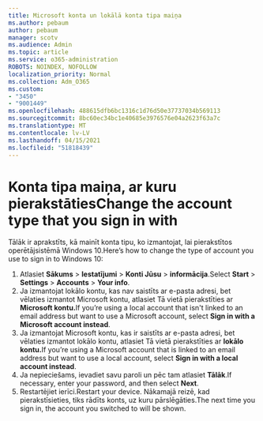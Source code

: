 ```yaml
---
title: Microsoft konta un lokālā konta tipa maiņa
ms.author: pebaum
author: pebaum
manager: scotv
ms.audience: Admin
ms.topic: article
ms.service: o365-administration
ROBOTS: NOINDEX, NOFOLLOW
localization_priority: Normal
ms.collection: Adm_O365
ms.custom:
- "3450"
- "9001449"
ms.openlocfilehash: 488615dfb6bc1316c1d76d50e37737034b569113
ms.sourcegitcommit: 8bc60ec34bc1e40685e3976576e04a2623f63a7c
ms.translationtype: MT
ms.contentlocale: lv-LV
ms.lasthandoff: 04/15/2021
ms.locfileid: "51818439"
---
```

# <a name="change-the-account-type-that-you-sign-in-with"></a><span data-ttu-id="4e5fa-102">Konta tipa maiņa, ar kuru pierakstāties</span><span class="sxs-lookup"><span data-stu-id="4e5fa-102">Change the account type that you sign in with</span></span>

<span data-ttu-id="4e5fa-103">Tālāk ir aprakstīts, kā mainīt konta tipu, ko izmantojat, lai pierakstītos operētājsistēmā Windows 10.</span><span class="sxs-lookup"><span data-stu-id="4e5fa-103">Here’s how to change the type of account you use to sign in to Windows 10:</span></span>

1. <span data-ttu-id="4e5fa-104">Atlasiet **Sākums**  >  **Iestatījumi**  >  **Konti Jūsu**  >  **informācija**.</span><span class="sxs-lookup"><span data-stu-id="4e5fa-104">Select **Start** > **Settings** > **Accounts** > **Your info**.</span></span>
2. <span data-ttu-id="4e5fa-105">Ja izmantojat lokālo kontu, kas nav saistīts ar e-pasta adresi, bet vēlaties izmantot Microsoft kontu, atlasiet Tā vietā pierakstīties ar **Microsoft kontu.**</span><span class="sxs-lookup"><span data-stu-id="4e5fa-105">If you’re using a local account that isn't linked to an email address but want to use a Microsoft account, select **Sign in with a Microsoft account instead**.</span></span>
3. <span data-ttu-id="4e5fa-106">Ja izmantojat Microsoft kontu, kas ir saistīts ar e-pasta adresi, bet vēlaties izmantot lokālo kontu, atlasiet Tā vietā pierakstīties ar **lokālo kontu.**</span><span class="sxs-lookup"><span data-stu-id="4e5fa-106">If you’re using a Microsoft account that is linked to an email address but want to use a local account, select **Sign in with a local account instead**.</span></span>
4. <span data-ttu-id="4e5fa-107">Ja nepieciešams, ievadiet savu paroli un pēc tam atlasiet **Tālāk**.</span><span class="sxs-lookup"><span data-stu-id="4e5fa-107">If necessary, enter your password, and then select **Next**.</span></span>
5. <span data-ttu-id="4e5fa-108">Restartējiet ierīci.</span><span class="sxs-lookup"><span data-stu-id="4e5fa-108">Restart your device.</span></span> <span data-ttu-id="4e5fa-109">Nākamajā reizē, kad pierakstīsieties, tiks rādīts konts, uz kuru pārslēgāties.</span><span class="sxs-lookup"><span data-stu-id="4e5fa-109">The next time you sign in, the account you switched to will be shown.</span></span>